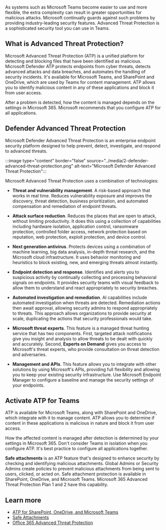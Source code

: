 As systems such as Microsoft Teams become easier to use and more flexible, the extra complexity can result in greater opportunities for malicious attacks. Microsoft continually guards against such problems by providing industry-leading security features. Advanced Threat Protection is a sophisticated security tool you can use in Teams.

## What is Advanced Threat Protection?

Microsoft Advanced Threat Protection (ATP) is a unified platform for detecting and blocking files that have been identified as malicious. Microsoft Defender ATP protects endpoints from cyber threats, detects advanced attacks and data breaches, and automates the handling of security incidents. It's available for Microsoft Teams, and SharePoint and OneDrive, which are used by Teams for content management. ATP allows you to identify malicious content in any of these applications and block it from user access.

After a problem is detected, how the content is managed depends on the settings in Microsoft 365. Microsoft recommends that you configure ATP for all applications.

## Defender Advanced Threat Protection
Microsoft Defender Advanced Threat Protection is an enterprise endpoint security platform designed to help prevent, detect, investigate, and respond to advanced threats.

:::image type="content" border="false" source="../media/2-defender-advanced-threat-protection.png" alt-text="Microsoft Defender Advanced Threat Protection":::

Microsoft Advanced Threat Protection uses a combination of technologies:

- **Threat and vulnerability management**. A risk-based approach that works in real time. Reduces vulnerability exposure and improves the discovery, threat detection, business prioritization, and automated compensation and remediation of endpoint threats.

- **Attack surface reduction**. Reduces the places that are open to attack, without limiting productivity. It does this using a collection of capabilities including hardware isolation, application control, ransomware protection, controlled folder access, network protection based on reputation, web protection, exploit protection, and device control.

- **Next generation antivirus**. Protects devices using a combination of machine learning, big data analysis, in-depth threat research, and the Microsoft cloud infrastructure. It uses behavior monitoring and heuristics to block existing, new, and emerging threats almost instantly.  

- **Endpoint detection and response**. Identifies and alerts you to suspicious activity by continually collecting and processing behavioral signals on endpoints. It provides security teams with visual feedback to allow them to understand and react appropriately to security breaches.

- **Automated investigation and remediation**. AI capabilities include automated investigation when threats are detected. Remediation actions then await approval, allowing security admins to respond appropriately to threats. This approach allows organizations to provide security at scale, duplicating the actions that security professionals would take.

- **Microsoft threat experts**. This feature is a managed threat hunting service that has two components. First, targeted attack notifications give you insight and analysis to allow threats to be dealt with quickly and accurately. Second, **Experts on Demand** gives you access to Microsoft's threat experts, who provide consultation on threat detection and adversaries.

- **Management and APIs**. This feature allows you to integrate with other solutions by using Microsoft's APIs, providing full flexibility and allowing you to keep your existing security infrastructure. Use Microsoft Endpoint Manager to configure a baseline and manage the security settings of your endpoints.

## Activate ATP for Teams

ATP is available for Microsoft Teams, along with SharePoint and OneDrive, which integrate with it to manage content. ATP allows you to determine if content in these applications is malicious in nature and block it from user access.

How the affected content is managed after detection is determined by your settings in Microsoft 365. Don't consider Teams in isolation when you configure ATP. It's best practice to configure all applications together.

**Safe attachments** is an ATP feature that's designed to enhance security by checking and identifying malicious attachments. Global Admins or Security Admins create policies to prevent malicious attachments from being sent to users, clicked, or acted on. Safe attachment protection is available in SharePoint, OneDrive, and Microsoft Teams. Microsoft 365 Advanced Threat Protection Plan 1 and 2 have this capability.  

## Learn more
- [ATP for SharePoint, OneDrive, and Microsoft Teams](https://docs.microsoft.com/microsoft-365/security/office-365-security/atp-for-spo-odb-and-teams?view=o365-worldwide)
- [Safe Attachments](https://docs.microsoft.com/microsoft-365/security/office-365-security/atp-safe-attachments?view=o365-worldwide)
- [Office 365 Advanced Threat Protection](https://docs.microsoft.com/microsoft-365/security/office-365-security/office-365-atp)
